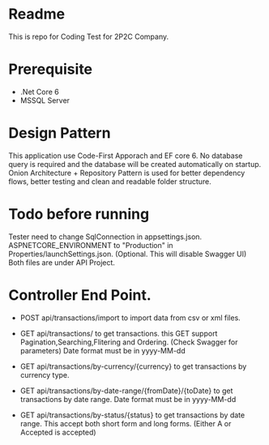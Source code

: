 # Readme
This is repo for Coding Test for 2P2C Company.

# Prerequisite
- .Net Core 6
- MSSQL Server

# Design Pattern
This application use Code-First Apporach and EF core 6.
No database query is required and the database will be created automatically on startup.
Onion Architecture + Repository Pattern is used for better dependency flows, better testing and clean and readable folder structure.

# Todo before running
Tester need to change SqlConnection in appsettings.json.
ASPNETCORE_ENVIRONMENT to "Production" in Properties/launchSettings.json. (Optional. This will disable Swagger UI)
Both files are under API Project.

# Controller End Point.
- POST  api/transactions/import
  to import data from csv or xml files.
  
- GET   api/transactions/
  to get transactions. this GET support Pagination,Searching,Flitering and Ordering. (Check Swagger for parameters)
  Date format must be in yyyy-MM-dd
  
- GET   api/transactions/by-currency/{currency}
  to get transactions by currency type.
 
- GET   api/transactions/by-date-range/{fromDate}/{toDate}
  to get transactions by date range. Date format must be in yyyy-MM-dd
  
- GET   api/transactions/by-status/{status}
  to get transactions by date range. This accept both short form and long forms. (Either A or Accepted is accepted)
